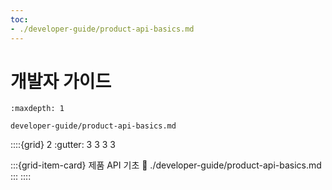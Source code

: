 ```yaml
---
toc:
- ./developer-guide/product-api-basics.md
---
```

# 개발자 가이드

```{toctree}
:maxdepth: 1

developer-guide/product-api-basics.md
```

::::{grid} 2
:gutter: 3 3 3 3

:::{grid-item-card}  제품 API 기초
:link: ./developer-guide/product-api-basics.md
:::
::::

